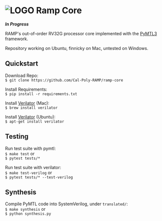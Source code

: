 
# ![LOGO](https://avatars.githubusercontent.com/u/110626682?s=75&u=07248cbe600c2763efdb240b7730736435d71ad7&v=4)      Ramp Core
***In Progress***

RAMP's out-of-order RV32G processor core implemented with the [PyMTL3](https://pymtl.github.io) framework.

Repository working on Ubuntu, finnicky on Mac, untested on Windows.

## Quickstart
Download Repo:</br>
`$ git clone https://github.com/Cal-Poly-RAMP/ramp-core`

Install Requirements:</br>
`$ pip install -r requirements.txt`

Install [Verilator](https://www.veripool.org/verilator/) (Mac):</br>
`$ brew install verilator`

Install [Verilator](https://www.veripool.org/verilator/) (Ubuntu):</br>
`$ apt-get install verilator`

## Testing
Run test suite with pymtl:</br> 
`$ make test` or</br> 
`$ pytest tests/*`

Run test suite with verilator:</br>
`$ make test-verilog` or </br> 
`$ pytest tests/* --test-verilog`

## Synthesis
Compile PyMTL code into SystemVerilog, under `translated/`:</br>
`$ make synthesis` or</br> 
`$ python synthesis.py`
